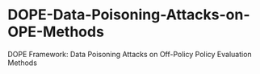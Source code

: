 # DOPE-Data-Poisoning-Attacks-on-OPE-Methods
DOPE Framework: Data Poisoning Attacks on Off-Policy Policy Evaluation Methods
